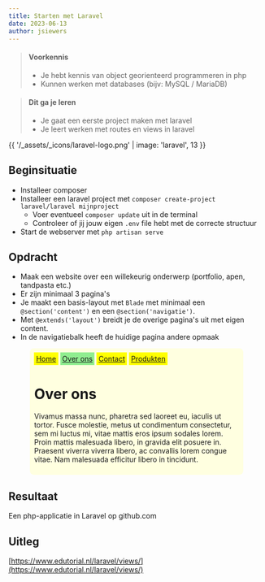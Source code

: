 ```yaml
---
title: Starten met Laravel
date: 2023-06-13
author: jsiewers
---
```


> #### Voorkennis
> * Je hebt kennis van object georienteerd programmeren in php
> * Kunnen werken met databases (bijv: MySQL / MariaDB)

> #### Dit ga je leren
> * Je gaat een eerste project maken met laravel
> * Je leert werken met routes en views in laravel

{{ '/_assets/_icons/laravel-logo.png'  | image: 'laravel', 13 }}

## Beginsituatie
* Installeer composer
* Installeer een laravel project met `composer create-project laravel/laravel mijnproject`
  * Voer eventueel `composer update` uit in de terminal
  * Controleer of jij jouw eigen `.env` file hebt met de correcte structuur
* Start de webserver met `php artisan serve` 

##  Opdracht
* Maak een website over een willekeurig onderwerp (portfolio, apen, tandpasta etc.)
* Er zijn minimaal 3 pagina's
* Je maakt een basis-layout met `Blade` met minimaal een `@section('content')` en een `@section('navigatie')`.
* Met `@extends('layout')` breidt je de overige pagina's uit met eigen content.
* In de navigatiebalk heeft de huidige pagina andere opmaak 

<div class="html">
    <div style="width:80%;margin:auto;background-color:lightyellow;border-radius:8px;padding:8px;">
        <nav>
            <a href="#" style="padding:4px;display:inline-block;background-color:yellow">Home</a>
            <a href="#" style="padding:4px;display:inline-block;background-color:lightgreen">Over ons</a>
            <a href="#" style="padding:4px;display:inline-block;background-color:yellow">Contact</a>
            <a href="#" style="padding:4px;display:inline-block;background-color:yellow">Produkten</a>
        </nav>
        <main>
            <h1>Over ons</h1>
            <p>Vivamus massa nunc, pharetra sed laoreet eu, iaculis ut tortor. Fusce molestie, metus ut condimentum consectetur, sem mi luctus mi, vitae mattis eros ipsum sodales lorem. Proin mattis malesuada libero, in gravida elit posuere in. Praesent viverra viverra libero, ac convallis lorem congue vitae. Nam malesuada efficitur libero in tincidunt. </p>
        </main>
    </div>
</div>

## Resultaat
Een php-applicatie in Laravel op github.com


## Uitleg
[https://www.edutorial.nl/laravel/views/](https://www.edutorial.nl/laravel/views/)
